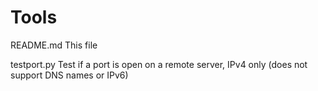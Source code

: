 # Tools
  
README.md	This file
  
testport.py	Test if a port is open on a remote server, IPv4 only
		(does not support DNS names or IPv6)

